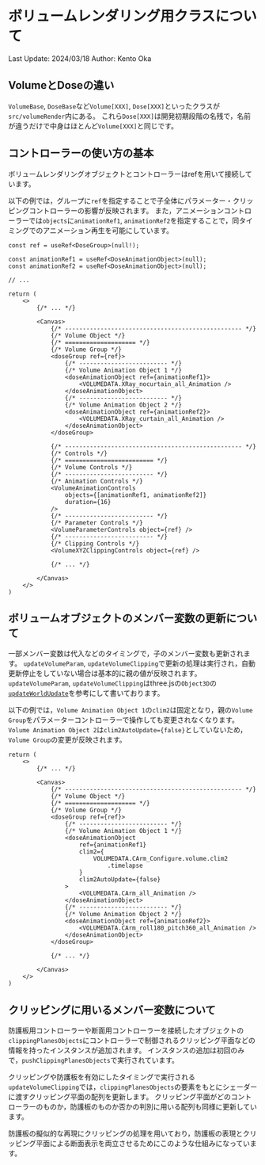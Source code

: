 # ボリュームレンダリング用クラスについて

Last Update: 2024/03/18
Author: Kento Oka

## VolumeとDoseの違い
`VolumeBase`, `DoseBase`など`Volume[XXX]`, `Dose[XXX]`といったクラスが`src/volumeRender`内にある。
これら`Dose[XXX]`は開発初期段階の名残で，名前が違うだけで中身はほとんど`Volume[XXX]`と同じです。

## コントローラーの使い方の基本
ボリュームレンダリングオブジェクトとコントローラーはrefを用いて接続しています。

以下の例では，グループに`ref`を指定することで子全体にパラメーター・クリッピングコントローラーの影響が反映されます。
また，アニメーションコントローラーでは`objects`に`animationRef1`, `animationRef2`を指定することで，同タイミングでのアニメーション再生を可能にしています。

```tsx
const ref = useRef<DoseGroup>(null!);

const animationRef1 = useRef<DoseAnimationObject>(null);
const animationRef2 = useRef<DoseAnimationObject>(null);

// ...

return (
    <>
        {/* ... */}

        <Canvas>
            {/* -------------------------------------------------- */}
            {/* Volume Object */}
            {/* ==================== */}
            {/* Volume Group */}
            <doseGroup ref={ref}>
                {/* ------------------------- */}
                {/* Volume Animation Object 1 */}
                <doseAnimationObject ref={animationRef1}>
                    <VOLUMEDATA.XRay_nocurtain_all_Animation />
                </doseAnimationObject>
                {/* ------------------------- */}
                {/* Volume Animation Object 2 */}
                <doseAnimationObject ref={animationRef2}>
                    <VOLUMEDATA.XRay_curtain_all_Animation />
                </doseAnimationObject>
            </doseGroup>

            {/* -------------------------------------------------- */}
            {/* Controls */}
            {/* ========================= */}
            {/* Volume Controls */}
            {/* ------------------------- */}
            {/* Animation Controls */}
            <VolumeAnimationControls
                objects={[animationRef1, animationRef2]}
                duration={16}
            />
            {/* ------------------------- */}
            {/* Parameter Controls */}
            <VolumeParameterControls object={ref} />
            {/* ------------------------- */}
            {/* Clipping Controls */}
            <VolumeXYZClippingControls object={ref} />

            {/* ... */}

        </Canvas>
    </>
)
```

## ボリュームオブジェクトのメンバー変数の更新について
一部メンバー変数は代入などのタイミングで，子のメンバー変数も更新されます。
`updateVolumeParam`, `updateVolumeClipping`で更新の処理は実行され，自動更新停止をしていない場合は基本的に親の値が反映されます。
`updateVolumeParam`, `updateVolumeClipping`はthree.jsの`Object3D`の[`updateWorldUpdate`](https://github.com/mrdoob/three.js/blob/5ed5417d63e4eeba5087437cc27ab1e3d0813aea/src/core/Object3D.js#L623)を参考にして書いております。

以下の例では，`Volume Animation Object 1`の`clim2`は固定となり，親の`Volume Group`をパラメーターコントローラーで操作しても変更されなくなります。
`Volume Animation Object 2`は`clim2AutoUpdate={false}`としていないため，`Volume Group`の変更が反映されます。

```tsx
return (
    <>
        {/* ... */}

        <Canvas>
            {/* -------------------------------------------------- */}
            {/* Volume Object */}
            {/* ==================== */}
            {/* Volume Group */}
            <doseGroup ref={ref}>
                {/* ------------------------- */}
                {/* Volume Animation Object 1 */}
                <doseAnimationObject
                    ref={animationRef1}
                    clim2={
                        VOLUMEDATA.CArm_Configure.volume.clim2
                            .timelapse
                    }
                    clim2AutoUpdate={false}
                >
                    <VOLUMEDATA.CArm_all_Animation />
                </doseAnimationObject>
                {/* ------------------------- */}
                {/* Volume Animation Object 2 */}
                <doseAnimationObject ref={animationRef2}>
                    <VOLUMEDATA.CArm_roll180_pitch360_all_Animation />
                </doseAnimationObject>
            </doseGroup>

            {/* ... */}

        </Canvas>
    </>
)
```

## クリッピングに用いるメンバー変数について
防護板用コントローラーや断面用コントローラーを接続したオブジェクトの`clippingPlanesObjects`にコントローラーで制御されるクリッピング平面などの情報を持ったインスタンスが追加されます。
インスタンスの追加は初回のみで，`pushClippingPlanesObjects`で実行されています。

クリッピングや防護板を有効にしたタイミングで実行される`updateVolumeClipping`では，`clippingPlanesObjects`の要素をもとにシェーダーに渡すクリッピング平面の配列を更新します。
クリッピング平面がどのコントローラーのものか，防護板のものか否かの判別に用いる配列も同様に更新しています。

防護板の擬似的な再現にクリッピングの処理を用いており，防護板の表現とクリッピング平面による断面表示を両立させるためにこのような仕組みになっています。